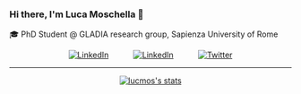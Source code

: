 ### Hi there, I'm Luca Moschella 🧗

🎓 PhD Student @ GLADIA research group, Sapienza University of Rome


<p align="center">
<a href="https://luca.moschella.dev/"><img alt="LinkedIn" src="https://img.shields.io/badge/website-gray?logo=google-chrome&style=for-the-badge" hspace="20"></a>
<a href="https://www.linkedin.com/in/lucamoschella/"><img alt="LinkedIn" src="https://img.shields.io/badge/LinkedIn-blue?logo=linkedin&style=for-the-badge" hspace="20"></a>     
<a href="https://twitter.com/moschella_luca"><img alt="Twitter" src="https://img.shields.io/badge/Twitter-gray?logo=twitter&style=for-the-badge" hspace="20"></a>
</p>

---

<p align="center">
<a href="https://github.com/anuraghazra/github-readme-stats"><img alt="lucmos's stats" src="https://github-readme-stats.vercel.app/api?username=lucmos&show_icons=true&count_private=true&include_all_commits=true"></a><br>
</p>

<!--
    <a href="https://github.com/lucmos/nn-template"><img alt="nn-template" src="https://github-readme-stats.vercel.app/api/pin/?username=lucmos&repo=nn-template&theme=react"></a><br>
        <a href="https://github.com/erodola/DLAI-s2-2021"><img alt="DLAI-s2-2021" src="https://github-readme-stats.vercel.app/api/pin/?username=erodola&repo=DLAI-s2-2021&theme=react"></a><br>
    <a href="https://github.com/lucmos/UltrawideWindows"><img alt="UltrawideWindows" src="https://github-readme-stats.vercel.app/api/pin/?username=lucmos&repo=UltraWideWindows&theme=react"></a><br>
    <a href="https://github.com/anuraghazra/github-readme-stats"><img alt="Top Langs" src="https://github-readme-stats.vercel.app/api/top-langs/?username=lucmos&exclude_repo=DLAI-s2-2020-tutorials&theme=react"></a><br>

**lucmos/lucmos** is a ✨ _special_ ✨ repository because its `README.md` (this file) appears on your GitHub profile.

Here are some ideas to get you started:

- 🔭 I’m currently working on ...
- 🌱 I’m currently learning ...
- 👯 I’m looking to collaborate on ...
- 🤔 I’m looking for help with ...
- 💬 Ask me about ...
- 📫 How to reach me: ...
- 😄 Pronouns: ...
- ⚡ Fun fact: ...
-->
